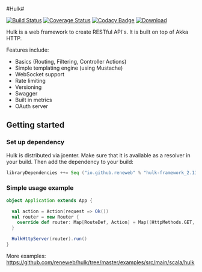 #Hulk#

[![Build Status](https://travis-ci.org/reneweb/hulk.svg?branch=master)](https://travis-ci.org/reneweb/hulk)
[![Coverage Status](https://coveralls.io/repos/github/reneweb/hulk/badge.svg?branch=master)](https://coveralls.io/github/reneweb/hulk?branch=master)
[![Codacy Badge](https://api.codacy.com/project/badge/grade/2c4b5372d0874498b5f86a405b5089bb)](https://www.codacy.com/app/weber-rene/hulk)
[ ![Download](https://api.bintray.com/packages/reneweb/maven/hulk/images/download.svg) ](https://bintray.com/reneweb/maven/hulk/_latestVersion)

Hulk is a web framework to create RESTful API's. It is built on top of Akka HTTP.

Features include:

- Basics (Routing, Filtering, Controller Actions)
- Simple templating engine (using Mustache)
- WebSocket support
- Rate limiting
- Versioning
- Swagger
- Built in metrics
- OAuth server

## Getting started ##

### Set up dependency ###

Hulk is distributed via jcenter. Make sure that it is available as a resolver in your build.
Then add the dependency to your build:

```scala
libraryDependencies ++= Seq ("io.github.reneweb" % "hulk-framework_2.11" % "0.3.1")
```

### Simple usage example ###

```scala
object Application extends App {

  val action = Action(request => Ok())
  val router = new Router {
    override def router: Map[RouteDef, Action] = Map((HttpMethods.GET, "/test") -> action)
  }

  HulkHttpServer(router).run()
}
```

More examples: https://github.com/reneweb/hulk/tree/master/examples/src/main/scala/hulk
